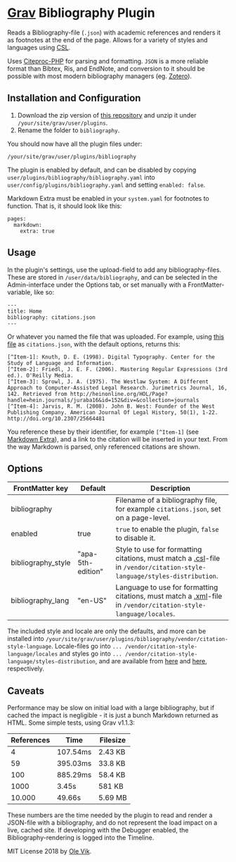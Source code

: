 # [Grav](http://getgrav.org/) Bibliography Plugin

Reads a Bibliography-file (`.json`) with academic references and renders it as footnotes at the end of the page. Allows for a variety of styles and languages using [CSL](http://citationstyles.org/).

Uses [Citeproc-PHP](https://github.com/seboettg/citeproc-php) for parsing and formatting. `JSON` is a more reliable format than Bibtex, Ris, and EndNote, and conversion to it should be possible with most modern bibliography managers (eg. [Zotero](https://www.zotero.org/)).

## Installation and Configuration

1. Download the zip version of [this repository](https://github.com/OleVik/grav-plugin-bibliography/archive/master.zip) and unzip it under `/your/site/grav/user/plugins`.
2. Rename the folder to `bibliography`.

You should now have all the plugin files under:

    /your/site/grav/user/plugins/bibliography

The plugin is enabled by default, and can be disabled by copying `user/plugins/bibliography/bibliography.yaml` into `user/config/plugins/bibliography.yaml` and setting `enabled: false`.

Markdown Extra must be enabled in your `system.yaml` for footnotes to function. That is, it should look like this:

```
pages:
  markdown:
    extra: true
```

## Usage

In the plugin's settings, use the upload-field to add any bibliography-files. These are stored in `/user/data/bibliography`, and can be selected in the Admin-interface under the Options tab, or set manually with a FrontMatter-variable, like so:

```
---
title: Home
bibliography: citations.json
---
```

Or whatever you named the file that was uploaded. For example, using [this file](https://bitbucket.org/fbennett/citeproc-js/src/2b552c68ca2a891d3869ebdfa5167115cc5e546f/demo/citations.json?at=default&fileviewer=file-view-default) as `citations.json`, with the default options, returns this:

```
[^Item-1]: Knuth, D. E. (1998). Digital Typography. Center for the Study of Language and Information.
[^Item-2]: Friedl, J. E. F. (2006). Mastering Regular Expressions (3rd ed.). O'Reilly Media.
[^Item-3]: Sprowl, J. A. (1975). The Westlaw System: A Different Approach to Computer-Assisted Legal Research. Jurimetrics Journal, 16, 142. Retrieved from http://heinonline.org/HOL/Page?handle=hein.journals/juraba16&id=152&div=&collection=journals
[^Item-4]: Jarvis, R. M. (2008). John B. West: Founder of the West Publishing Company. American Journal Of Legal History, 50(1), 1-22. http://doi.org/10.2307/25664481
```

You reference these by their identifier, for example `[^Item-1]` (see [Markdown Extra](http://parsedown.org/extra/)), and a link to the citation will be inserted in your text. From the way Markdown is parsed, only referenced citations are shown.

## Options

| FrontMatter key | Default | Description |
|--------------------|---------|------------------------------------------------------------------------------------------------------------------------------------------------------------|
| bibliography |  | Filename of a bibliography file, for example `citations.json`, set on a page-level. |
| enabled | true | `true` to enable the plugin, `false` to disable it. |
| bibliography_style | "apa-5th-edition" | Style to use for formatting citations, must match a [.csl](http://citationstyles.org/styles/)-file in `/vendor/citation-style-language/styles-distribution`. |
| bibliography_lang | "en-US" | Language to use for formatting citations, must match a [.xml](https://packagist.org/packages/academicpuma/locales)-file in `/vendor/citation-style-language/locales`. |

The included style and locale are only the defaults, and more can be installed into `/your/site/grav/user/plugins/bibliography/vendor/citation-style-language`. Locale-files go into `... /vendor/citation-style-language/locales` and styles go into `... /vendor/citation-style-language/styles-distribution`, and are available from [here](https://github.com/citation-style-language/locales) and [here](https://github.com/citation-style-language/styles-distribution), respectively.

## Caveats

Performance may be slow on initial load with a large bibliography, but if cached the impact is negligible - it is just a bunch Markdown returned as HTML. Some simple tests, using Grav v1.1.3:

| References | Time | Filesize |
|------------|----------|---------|
| 4 | 107.54ms | 2.43 KB |
| 59 | 395.03ms | 33.8 KB |
| 100 | 885.29ms | 58.4 KB |
| 1000 | 3.45s | 581 KB |
| 10.000 | 49.66s | 5.69 MB |

These numbers are the time needed by the plugin to read and render a JSON-file with a bibliography, and do not represent the load impact on a live, cached site. If developing with the Debugger enabled, the Bibliography-rendering is logged into the Timeline.

MIT License 2018 by [Ole Vik](https://olevik.me/).
